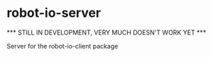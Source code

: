 # robot-io-server

*** STILL IN DEVELOPMENT, VERY MUCH DOESN'T WORK YET ***

Server for the robot-io-client package